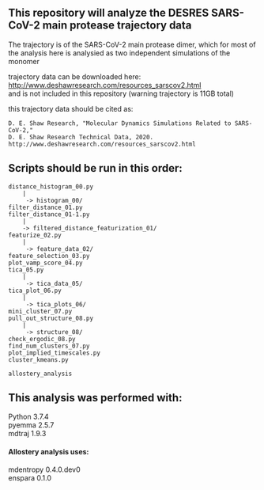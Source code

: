 ## This repository will analyze the DESRES SARS-CoV-2 main protease trajectory data

The trajectory is of the SARS-CoV-2 main protease dimer, which for most of the analysis here is analysied as two independent simulations of the monomer

trajectory data can be downloaded here: http://www.deshawresearch.com/resources_sarscov2.html  
and is not included in this repository (warning trajectory is 11GB total)

this trajectory data should be cited as:

    D. E. Shaw Research, "Molecular Dynamics Simulations Related to SARS-CoV-2,"
    D. E. Shaw Research Technical Data, 2020.
    http://www.deshawresearch.com/resources_sarscov2.html

## Scripts should be run in this order:

    distance_histogram_00.py
        |
         -> histogram_00/
    filter_distance_01.py
    filter_distance_01-1.py
        |
        -> filtered_distance_featurization_01/
    featurize_02.py
        |
         -> feature_data_02/
    feature_selection_03.py
    plot_vamp_score_04.py
    tica_05.py
        |
         -> tica_data_05/
    tica_plot_06.py
        |
         -> tica_plots_06/
    mini_cluster_07.py
    pull_out_structure_08.py
        |
         -> structure_08/
    check_ergodic_08.py
    find_num_clusters_07.py
    plot_implied_timescales.py
    cluster_kmeans.py

    allostery_analysis

## This analysis was performed with:
Python 3.7.4  
pyemma 2.5.7  
mdtraj 1.9.3

#### Allostery analysis uses:  
mdentropy 0.4.0.dev0  
enspara 0.1.0
